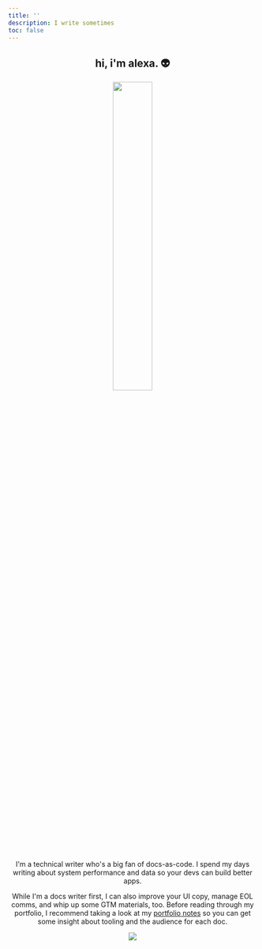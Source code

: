 ```yaml
---
title: ''
description: I write sometimes
toc: false
---
```


<center>

## hi, i'm alexa. :alien: 

<img src="/image/pfp.png" width="40%" height="auto" />

I'm a technical writer who's a big fan of docs-as-code. I spend my days writing about system performance and data so your devs can build better apps. 

While I'm a docs writer first, I can also improve your UI copy, manage EOL comms, and whip up some GTM materials, too. Before reading through my portfolio, I recommend taking a look at my [portfolio notes](/docs/) so you can get some insight about tooling and the audience for each doc. 

<img src="/image/usagi.png" />

</center>